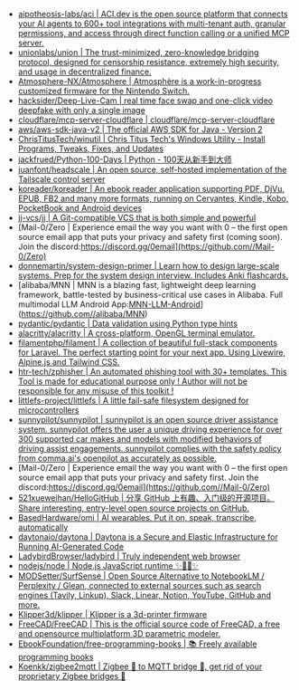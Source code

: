 + [aipotheosis-labs/aci | ACI.dev is the open source platform that connects your AI agents to 600+ tool integrations with multi-tenant auth, granular permissions, and access through direct function calling or a unified MCP server.](https://github.com//aipotheosis-labs/aci)
+ [unionlabs/union | The trust-minimized, zero-knowledge bridging protocol, designed for censorship resistance, extremely high security, and usage in decentralized finance.](https://github.com//unionlabs/union)
+ [Atmosphere-NX/Atmosphere | Atmosphère is a work-in-progress customized firmware for the Nintendo Switch.](https://github.com//Atmosphere-NX/Atmosphere)
+ [hacksider/Deep-Live-Cam | real time face swap and one-click video deepfake with only a single image](https://github.com//hacksider/Deep-Live-Cam)
+ [cloudflare/mcp-server-cloudflare | cloudflare/mcp-server-cloudflare](https://github.com//cloudflare/mcp-server-cloudflare)
+ [aws/aws-sdk-java-v2 | The official AWS SDK for Java - Version 2](https://github.com//aws/aws-sdk-java-v2)
+ [ChrisTitusTech/winutil | Chris Titus Tech's Windows Utility - Install Programs, Tweaks, Fixes, and Updates](https://github.com//ChrisTitusTech/winutil)
+ [jackfrued/Python-100-Days | Python - 100天从新手到大师](https://github.com//jackfrued/Python-100-Days)
+ [juanfont/headscale | An open source, self-hosted implementation of the Tailscale control server](https://github.com//juanfont/headscale)
+ [koreader/koreader | An ebook reader application supporting PDF, DjVu, EPUB, FB2 and many more formats, running on Cervantes, Kindle, Kobo, PocketBook and Android devices](https://github.com//koreader/koreader)
+ [jj-vcs/jj | A Git-compatible VCS that is both simple and powerful](https://github.com//jj-vcs/jj)
+ [Mail-0/Zero | Experience email the way you want with 0 – the first open source email app that puts your privacy and safety first (coming soon). Join the discord:https://discord.gg/0email](https://github.com//Mail-0/Zero)
+ [donnemartin/system-design-primer | Learn how to design large-scale systems. Prep for the system design interview. Includes Anki flashcards.](https://github.com//donnemartin/system-design-primer)
+ [alibaba/MNN | MNN is a blazing fast, lightweight deep learning framework, battle-tested by business-critical use cases in Alibaba. Full multimodal LLM Android App:[MNN-LLM-Android](./apps/Android/MnnLlmChat/README.md)](https://github.com//alibaba/MNN)
+ [pydantic/pydantic | Data validation using Python type hints](https://github.com//pydantic/pydantic)
+ [alacritty/alacritty | A cross-platform, OpenGL terminal emulator.](https://github.com//alacritty/alacritty)
+ [filamentphp/filament | A collection of beautiful full-stack components for Laravel. The perfect starting point for your next app. Using Livewire, Alpine.js and Tailwind CSS.](https://github.com//filamentphp/filament)
+ [htr-tech/zphisher | An automated phishing tool with 30+ templates. This Tool is made for educational purpose only ! Author will not be responsible for any misuse of this toolkit !](https://github.com//htr-tech/zphisher)
+ [littlefs-project/littlefs | A little fail-safe filesystem designed for microcontrollers](https://github.com//littlefs-project/littlefs)
+ [sunnypilot/sunnypilot | sunnypilot is an open source driver assistance system. sunnypilot offers the user a unique driving experience for over 300 supported car makes and models with modified behaviors of driving assist engagements. sunnypilot complies with the safety policy from comma.ai's openpilot as accurately as possible.](https://github.com//sunnypilot/sunnypilot)
+ [Mail-0/Zero | Experience email the way you want with 0 – the first open source email app that puts your privacy and safety first. Join the discord:https://discord.gg/0email](https://github.com//Mail-0/Zero)
+ [521xueweihan/HelloGitHub | 分享 GitHub 上有趣、入门级的开源项目。Share interesting, entry-level open source projects on GitHub.](https://github.com//521xueweihan/HelloGitHub)
+ [BasedHardware/omi | AI wearables. Put it on, speak, transcribe, automatically](https://github.com//BasedHardware/omi)
+ [daytonaio/daytona | Daytona is a Secure and Elastic Infrastructure for Running AI-Generated Code](https://github.com//daytonaio/daytona)
+ [LadybirdBrowser/ladybird | Truly independent web browser](https://github.com//LadybirdBrowser/ladybird)
+ [nodejs/node | Node.js JavaScript runtime ✨🐢🚀✨](https://github.com//nodejs/node)
+ [MODSetter/SurfSense | Open Source Alternative to NotebookLM / Perplexity / Glean, connected to external sources such as search engines (Tavily, Linkup), Slack, Linear, Notion, YouTube, GitHub and more.](https://github.com//MODSetter/SurfSense)
+ [Klipper3d/klipper | Klipper is a 3d-printer firmware](https://github.com//Klipper3d/klipper)
+ [FreeCAD/FreeCAD | This is the official source code of FreeCAD, a free and opensource multiplatform 3D parametric modeler.](https://github.com//FreeCAD/FreeCAD)
+ [EbookFoundation/free-programming-books | 📚 Freely available programming books](https://github.com//EbookFoundation/free-programming-books)
+ [Koenkk/zigbee2mqtt | Zigbee 🐝 to MQTT bridge 🌉, get rid of your proprietary Zigbee bridges 🔨](https://github.com//Koenkk/zigbee2mqtt)
